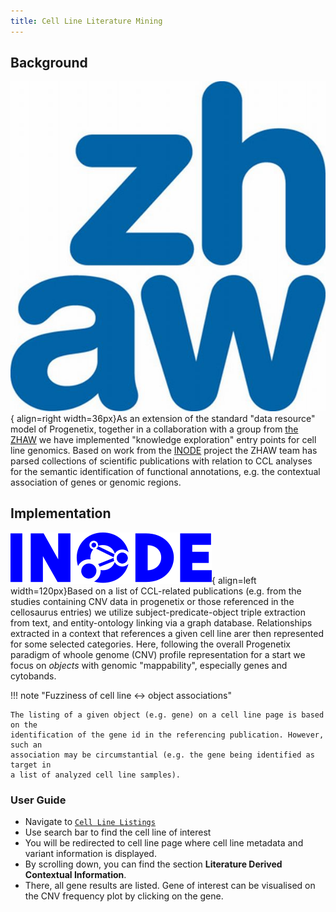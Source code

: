 ```yaml
---
title: Cell Line Literature Mining
---
```


## Background

![ZHAW Icon](/img/zhaw_logo.jpg){ align=right width=36px}As an extension of the standard "data resource" model of Progenetix, together in
a collaboration with a group from [the ZHAW](https://www.zhaw.ch/en/about-us/person/stog/)
we have implemented "knowledge exploration" entry points for cell line genomics.
Based on work from the [INODE](https://www.inode-project.eu/inode) project the
ZHAW team has parsed collections of scientific publications with relation to
CCL analyses for the semantic identification of functional annotations, e.g.
the contextual association of genes or genomic regions.

## Implementation

![Inode Icon](/img/inode-logo-blue.svg){ align=left width=120px}Based on a list of CCL-related publications (e.g. from the studies containing CNV
data in progenetix or those referenced in the cellosaurus entries) we utilize  subject-predicate-object triple extraction from text, and entity-ontology linking
via a graph database. Relationships extracted in a context that references a given
cell line arer then represented for some selected categories. Here, following the
overall Progenetix paradigm of whoole genome (CNV) profile representation for a start
we focus on _objects_ with genomic "mappability", especially genes and cytobands.

!!! note "Fuzziness of cell line <-> object associations"

    The listing of a given object (e.g. gene) on a cell line page is based on the
    identification of the gene id in the referencing publication. However, such an
    association may be circumstantial (e.g. the gene being identified as target in
    a list of analyzed cell line samples).

### User Guide

* Navigate to [`Cell Line Listings`](https://cancercelllines.org/subsets/cellosaurus-subsets/)
* Use search bar to find the cell line of interest
* You will be redirected to cell line page where cell line metadata and
  variant information is displayed.
* By scrolling down, you can find the section **Literature Derived Contextual Information**.
* There, all gene results are listed. Gene of interest can be visualised on the CNV
  frequency plot by clicking on the gene.